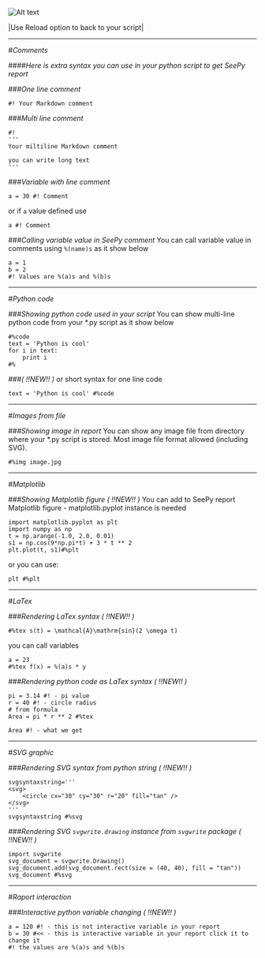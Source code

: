 ![Alt text](x_monty.png)

|Use Reload option to back to your script|

---

#*Comments*

####*Here is extra syntax you can use in your python script to get SeePy report*

###*One line comment*

```
#! Your Markdown comment
```

###*Multi line comment*

```
#!
'''
Your miltiline Markdown comment

you can write long text
'''
```

###*Variable with line comment*

```
a = 30 #! Comment
```

or if `a` value defined use

```
a #! Comment
```

###*Calling variable value in SeePy comment*
You can call variable value in comments using `%(name)s` as it show below

```
a = 1
b = 2 
#! Values are %(a)s and %(b)s
```
---
#*Python code*

###*Showing python code used in your script*
You can show multi-line python code from your *.py script as it show below

```
#%code
text = 'Python is cool'
for i in text:
    print i
#%
```

###*( !!NEW!! )*
or short syntax for one line code  

```
text = 'Python is cool' #%code
```
---
#*Images from file*

###*Showing image in report*
You can show any image file from directory where your *.py script is stored. 
Most image file format allowed (including SVG).

```
#%img image.jpg
```

---
#*Matplotlib*

###*Showing Matplotlib figure ( !!NEW!! )*
You can add to SeePy report Matplotlib figure - matplotlib.pyplot instance is needed

```
import matplotlib.pyplot as plt
import numpy as np
t = np.arange(-1.0, 2.0, 0.01)
s1 = np.cos(9*np.pi*t) + 3 * t ** 2
plt.plot(t, s1)#%plt
```
or you can use:
    
```
plt #%plt
```

---
#*LaTex*

###*Rendering LaTex syntax ( !!NEW!! )*

```
#%tex s(t) = \mathcal{A}\mathrm{sin}(2 \omega t)
```

you can call variables 

```
a = 23
#%tex f(x) = %(a)s * y
```

###*Rendering python code as LaTex syntax ( !!NEW!! )*

```
pi = 3.14 #! - pi value
r = 40 #! - circle radius
# from formula
Area = pi * r ** 2 #%tex

Area #! - what we get
```

---
#*SVG graphic*


###*Rendering SVG syntax from python string ( !!NEW!! )*

```
svgsyntaxstring='''
<svg>
    <circle cx="30" cy="30" r="20" fill="tan" /> 
</svg>
'''
svgsyntaxstring #%svg
```

###*Rendering SVG `svgwrite.drawing` instance from `svgwrite` package ( !!NEW!! )*

```
import svgwrite
svg_document = svgwrite.Drawing()
svg_document.add(svg_document.rect(size = (40, 40), fill = "tan"))
svg_document #%svg
```

---
#*Raport interaction*

###*Interactive python variable changing ( !!NEW!! )*

```
a = 120 #! - this is not interactive variable in your report
b = 30 #<< - this is interactive variable in your report click it to change it
#! the values are %(a)s and %(b)s
```

